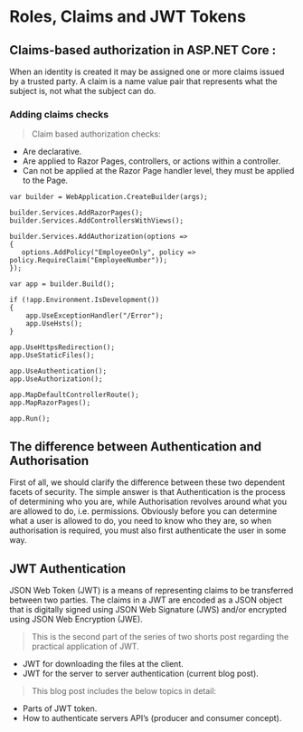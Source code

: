 # Roles, Claims and JWT Tokens

## Claims-based authorization in ASP.NET Core :
When an identity is created it may be assigned one or more claims issued by a trusted party.
A claim is a name value pair that represents what the subject is, not what the subject can do. 

### Adding claims checks
>Claim based authorization checks:

* Are declarative.
* Are applied to Razor Pages, controllers, or actions within a controller.
* Can not be applied at the Razor Page handler level, they must be applied to the Page.

```
var builder = WebApplication.CreateBuilder(args);

builder.Services.AddRazorPages();
builder.Services.AddControllersWithViews();

builder.Services.AddAuthorization(options =>
{
   options.AddPolicy("EmployeeOnly", policy => policy.RequireClaim("EmployeeNumber"));
});

var app = builder.Build();

if (!app.Environment.IsDevelopment())
{
    app.UseExceptionHandler("/Error");
    app.UseHsts();
}

app.UseHttpsRedirection();
app.UseStaticFiles();

app.UseAuthentication();
app.UseAuthorization();

app.MapDefaultControllerRoute();
app.MapRazorPages();

app.Run();
```

## The difference between Authentication and Authorisation

First of all, we should clarify the difference between these two dependent facets of security. The simple answer is that Authentication is the process of determining who you are, while Authorisation revolves around what you are allowed to do, i.e. permissions. Obviously before you can determine what a user is allowed to do, you need to know who they are, so when authorisation is required, you must also first authenticate the user in some way.

## JWT Authentication
JSON Web Token (JWT) is a means of representing claims to be transferred between two parties. The claims in a JWT are encoded as a JSON object that is digitally signed using JSON Web Signature (JWS) and/or encrypted using JSON Web Encryption (JWE).

>This is the second part of the series of two shorts post regarding the practical application of JWT.

* JWT for downloading the files at the client.
* JWT for the server to server authentication (current blog post).

>This blog post includes the below topics in detail:

* Parts of JWT token.
* How to authenticate servers API’s (producer and consumer concept).

